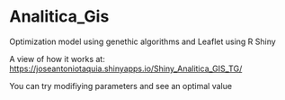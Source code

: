 # Analitica_Gis
Optimization model using genethic algorithms and Leaflet using R Shiny

A view of how it works at: https://joseantoniotaquia.shinyapps.io/Shiny_Analitica_GIS_TG/


You can try modifiying parameters and see an optimal value
